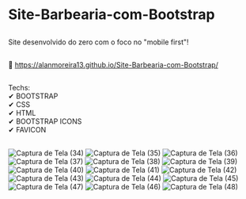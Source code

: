# Site-Barbearia-com-Bootstrap
##
Site desenvolvido do zero com o foco no "mobile first"!
##
🔗 https://alanmoreira13.github.io/Site-Barbearia-com-Bootstrap/
##
Techs:<br>
✔ BOOTSTRAP<br>
✔ CSS<br>
✔ HTML<br>
✔ BOOTSTRAP ICONS<br>
✔ FAVICON<br>
##

![Captura de Tela (34)](https://user-images.githubusercontent.com/88805398/162529528-9bc77565-58a3-4f92-95f0-06b5eb28a971.png)
![Captura de Tela (35)](https://user-images.githubusercontent.com/88805398/162529534-598b3483-5235-4d7c-9580-8d44fb86a591.png)
![Captura de Tela (36)](https://user-images.githubusercontent.com/88805398/162529541-90b85796-0e79-4599-a718-a24cad4e69ca.png)
![Captura de Tela (37)](https://user-images.githubusercontent.com/88805398/162529543-e7302adb-8c51-4eae-b495-dd5fb7315344.png)
![Captura de Tela (38)](https://user-images.githubusercontent.com/88805398/162529552-3d65d826-32de-44e6-9dfa-5833f3469952.png)
![Captura de Tela (39)](https://user-images.githubusercontent.com/88805398/162529580-b591fd69-292d-43fa-8213-2c42094fb671.png)
![Captura de Tela (40)](https://user-images.githubusercontent.com/88805398/162530266-947224a0-f593-49b8-a335-b95aa12695c0.png)
![Captura de Tela (41)](https://user-images.githubusercontent.com/88805398/162530280-99681265-e43f-49be-b8f2-52d22b8073ce.png)
![Captura de Tela (42)](https://user-images.githubusercontent.com/88805398/162530296-6e385a1e-e611-4114-a8a2-cddc62b118c4.png)
![Captura de Tela (43)](https://user-images.githubusercontent.com/88805398/162530312-9478665c-17c1-4097-b4e3-8730b377d1f0.png)
![Captura de Tela (44)](https://user-images.githubusercontent.com/88805398/162530325-7a0248a6-f5a2-437b-a837-31170d3eb7fb.png)
![Captura de Tela (45)](https://user-images.githubusercontent.com/88805398/162530338-fd92ec67-0b33-4780-9cc3-fcaddd328320.png)
![Captura de Tela (47)](https://user-images.githubusercontent.com/88805398/162530371-8eb7c2fb-c169-4fb4-a19b-b17e349989f9.png)
![Captura de Tela (46)](https://user-images.githubusercontent.com/88805398/162530361-097995b2-0917-44d2-ba85-9867d069235f.png)
![Captura de Tela (48)](https://user-images.githubusercontent.com/88805398/162530392-39088af1-046a-49e3-a5e4-a077800b0396.png)
